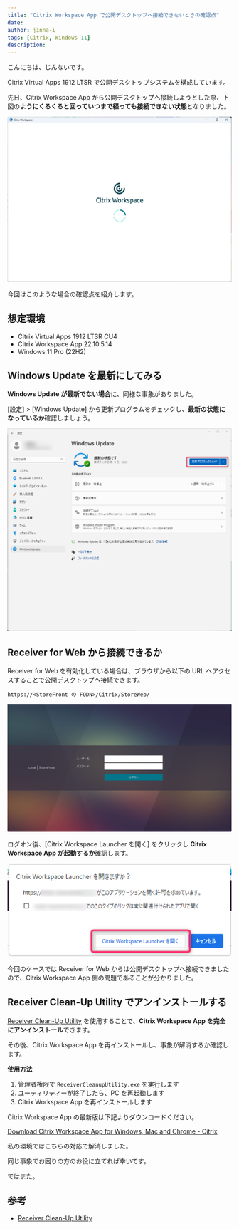 ```yaml
---
title: "Citrix Workspace App で公開デスクトップへ接続できないときの確認点"
date: 
author: jinna-i
tags: [Citrix, Windows 11]
description: 
---
```


こんにちは、じんないです。

Citrix Virtual Apps 1912 LTSR で公開デスクトップシステムを構成しています。

先日、Citrix Workspace App から公開デスクトップへ接続しようとした際、下図の**ようにくるくると回っていつまで経っても接続できない状態**となりました。

![](images/001.png)

今回はこのような場合の確認点を紹介します。

## 想定環境

- Citrix Virtual Apps 1912 LTSR CU4
- Citrix Workspace App 22.10.5.14
- Windows 11 Pro (22H2)

## Windows Update を最新にしてみる

**Windows Update が最新でない場合**に、同様な事象がありました。

[設定] > [Windows Update] から更新プログラムをチェックし、**最新の状態になっているか**確認しましょう。

![](images/004.png)

## Receiver for Web から接続できるか

Receiver for Web を有効化している場合は、ブラウザから以下の URL へアクセスすることで公開デスクトップへ接続できます。

`https://<StoreFront の FQDN>/Citrix/StoreWeb/`

![](images/002.png)

ログオン後、[Citrix Workspace Launcher を開く] をクリックし **Citrix Workspace App が起動するか**確認します。

![](images/003.png)

今回のケースでは Receiver for Web からは公開デスクトップへ接続できましたので、Citrix Workspace App 側の問題であることが分かりました。

## Receiver Clean-Up Utility でアンインストールする

[Receiver Clean-Up Utility](https://support.citrix.com/article/CTX137494/receiver-cleanup-utility) を使用することで、**Citrix Workspace App を完全にアンインストール**できます。

その後、Citrix Workspace App を再インストールし、事象が解消するか確認します。

**使用方法**

1. 管理者権限で `ReceiverCleanupUtility.exe` を実行します
2. ユーティリティーが終了したら、PC を再起動します
3. Citrix Workspace App を再インストールします

Citrix Workspace App の最新版は下記よりダウンロードください。

[Download Citrix Workspace App for Windows, Mac and Chrome - Citrix](https://www.citrix.com/products/receiver.html)

私の環境ではこちらの対応で解消しました。

同じ事象でお困りの方のお役に立てれば幸いです。

ではまた。

## 参考

- [Receiver Clean-Up Utility](https://support.citrix.com/article/CTX137494/receiver-cleanup-utility)
